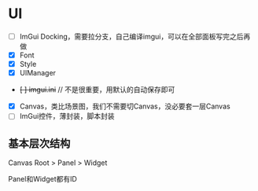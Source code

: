 # UI

* [ ] ImGui Docking，需要拉分支，自己编译imgui，可以在全部面板写完之后再做
* [x] Font
* [x] Style
* [x] UIManager
* ~~[ ] imgui.ini~~ // 不是很重要，用默认的自动保存即可
* [x] Canvas，类比场景图，我们不需要切Canvas，没必要套一层Canvas
* [ ] ImGui控件，薄封装，脚本封装

## 基本层次结构

Canvas Root > Panel > Widget

Panel和Widget都有ID